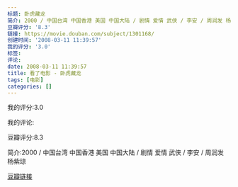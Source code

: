 ```yaml
---
标题: 卧虎藏龙
简介: 2000 / 中国台湾 中国香港 美国 中国大陆 / 剧情 爱情 武侠 / 李安 / 周润发 杨紫琼
豆瓣评分: '8.3'
链接: https://movie.douban.com/subject/1301168/
创建时间: '2008-03-11 11:39:57'
我的评分: '3.0'
标签:
评论:
date: 2008-03-11 11:39:57
title: 看了电影 - 卧虎藏龙
tags: [电影]
categories: []
---
```


我的评分:3.0

我的评论:

豆瓣评分:8.3

简介:2000 / 中国台湾 中国香港 美国 中国大陆 / 剧情 爱情 武侠 / 李安 / 周润发 杨紫琼

[豆瓣链接](https://movie.douban.com/subject/1301168/)


